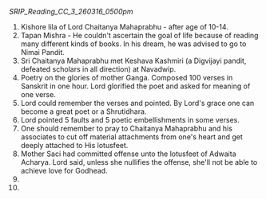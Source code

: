*SRIP_Reading_CC_3_260316_0500pm*

1. Kishore lila of Lord Chaitanya Mahaprabhu - after age of 10-14.
2. Tapan Mishra -  He couldn't ascertain the goal of life because of reading many different kinds of books. In his dream, he was advised to go to Nimai Pandit.
3. Sri Chaitanya Mahaprabhu met Keshava Kashmiri (a Digvijayi pandit, defeated scholars in all direction) at Navadwip.
4. Poetry on the glories of mother Ganga. Composed 100 verses in Sanskrit in one hour. Lord glorified the poet and asked for meaning of one verse.
5. Lord could remember the verses and pointed. By Lord's grace one can become a great poet or a Shrutidhara.
6. Lord pointed 5 faults and 5 poetic embellishments in some verses. 
7. One should remember to pray to Chaitanya Mahaprabhu and his associates to cut off material attachments from one's heart and get deeply attached to His lotusfeet.
8. Mother Saci had committed offense unto the lotusfeet of Adwaita Acharya. Lord said, unless she nullifies the offense, she'll not be able to achieve love for Godhead.
9. 
10. 